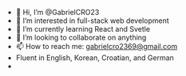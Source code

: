 - 👋 Hi, I’m @GabrielCRO23
- 👀 I’m interested in full-stack web development
- 🌱 I’m currently learning React and Svetle
- 💞️ I’m looking to collaborate on anything
- 📫 How to reach me: gabrielcro2369@gmail.com
- Fluent in English, Korean, Croatian, and German
- 

<!---
GabrielCRO23/GabrielCRO23 is a ✨ special ✨ repository because its `README.md` (this file) appears on your GitHub profile.
You can click the Preview link to take a look at your changes.
--->
